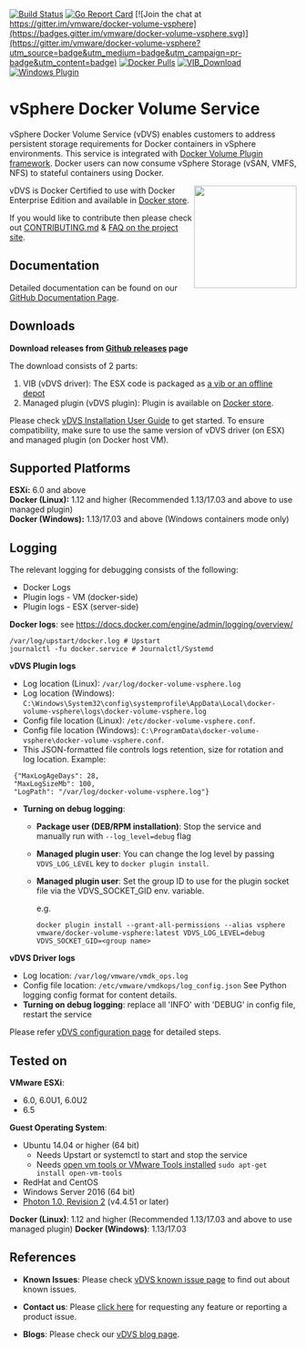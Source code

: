 [![Build Status](https://ci.vmware.run/api/badges/vmware/docker-volume-vsphere/status.svg)](https://ci.vmware.run/vmware/docker-volume-vsphere)
[![Go Report Card](https://goreportcard.com/badge/github.com/vmware/docker-volume-vsphere)](https://goreportcard.com/report/github.com/vmware/docker-volume-vsphere)
[![Join the chat at https://gitter.im/vmware/docker-volume-vsphere](https://badges.gitter.im/vmware/docker-volume-vsphere.svg)](https://gitter.im/vmware/docker-volume-vsphere?utm_source=badge&utm_medium=badge&utm_campaign=pr-badge&utm_content=badge)
[![Docker Pulls](https://img.shields.io/badge/docker-pull-blue.svg)](https://store.docker.com/plugins/vsphere-docker-volume-service?tab=description)
[![VIB_Download](https://api.bintray.com/packages/vmware/vDVS/VIB/images/download.svg)](https://bintray.com/vmware/vDVS/VIB/_latestVersion)
[![Windows Plugin](https://img.shields.io/badge/Windows%20Plugin-latest-blue.svg)](https://bintray.com/vmware/vDVS/vDVS_Windows/_latestVersion)

# vSphere Docker Volume Service

vSphere Docker Volume Service (vDVS) enables customers to address persistent storage requirements for Docker containers in vSphere environments. This service is integrated with [Docker Volume Plugin framework](https://docs.docker.com/engine/extend/). Docker users can now consume vSphere Storage (vSAN, VMFS, NFS) to stateful containers using Docker.

[<img src="https://github.com/vmware/docker-volume-vsphere/blob/master/docs/misc/Docker%20Certified.png" width="180" align="right">](https://store.docker.com/plugins/vsphere-docker-volume-service?tab=description)vDVS is Docker Certified to use with Docker Enterprise Edition and available in [Docker store](https://store.docker.com/plugins/e15dc9d5-e20e-4fb8-8876-9615e6e6e852?tab=description).

If you would like to contribute then please check out 
[CONTRIBUTING.md](https://github.com/vmware/docker-volume-vsphere/blob/master/CONTRIBUTING.md)
& [FAQ on the project site](http://vmware.github.io/docker-volume-vsphere/documentation/faq.html).

## Documentation

Detailed documentation can be found on our [GitHub Documentation Page](http://vmware.github.io/docker-volume-vsphere/documentation/).

## Downloads

**Download releases from [Github releases](https://github.com/vmware/docker-volume-vsphere/releases) page**

The download consists of 2 parts:

1. VIB (vDVS driver): The ESX code is packaged as [a vib or an offline depot](http://pubs.vmware.com/vsphere-60/index.jsp#com.vmware.vsphere.install.doc/GUID-29491174-238E-4708-A78F-8FE95156D6A3.html#GUID-29491174-238E-4708-A78F-8FE95156D6A3)
2. Managed plugin (vDVS plugin): Plugin is available on [Docker store](https://store.docker.com/plugins/e15dc9d5-e20e-4fb8-8876-9615e6e6e852?tab=description).

Please check [vDVS Installation User Guide](http://vmware.github.io/docker-volume-vsphere/documentation/install.html) to get started. To ensure compatibility, make sure to use the same version of vDVS driver (on ESX) and managed plugin (on Docker host VM).

## Supported Platforms

**ESXi:** 6.0 and above<br />
**Docker (Linux):** 1.12 and higher (Recommended 1.13/17.03 and above to use managed plugin)<br />
**Docker (Windows):** 1.13/17.03 and above (Windows containers mode only)

## Logging
The relevant logging for debugging consists of the following:
* Docker Logs
* Plugin logs - VM (docker-side)
* Plugin logs - ESX (server-side)

**Docker logs**: see https://docs.docker.com/engine/admin/logging/overview/
```
/var/log/upstart/docker.log # Upstart
journalctl -fu docker.service # Journalctl/Systemd
```

**vDVS Plugin logs**

* Log location (Linux): `/var/log/docker-volume-vsphere.log`
* Log location (Windows): `C:\Windows\System32\config\systemprofile\AppData\Local\docker-volume-vsphere\logs\docker-volume-vsphere.log`
* Config file location (Linux): `/etc/docker-volume-vsphere.conf`.
* Config file location (Windows): `C:\ProgramData\docker-volume-vsphere\docker-volume-vsphere.conf`.
* This JSON-formatted file controls logs retention, size for rotation
 and log location. Example:
```
 {"MaxLogAgeDays": 28,
 "MaxLogSizeMb": 100,
 "LogPath": "/var/log/docker-volume-vsphere.log"}
```
* **Turning on debug logging**:

   - **Package user (DEB/RPM installation)**: Stop the service and manually run with `--log_level=debug` flag

   - **Managed plugin user**: You can change the log level by passing `VDVS_LOG_LEVEL` key to `docker plugin install`.

   - **Managed plugin user**: Set the group ID to use for the plugin socket file via the VDVS_SOCKET_GID env. variable.

      e.g.
      ```
      docker plugin install --grant-all-permissions --alias vsphere vmware/docker-volume-vsphere:latest VDVS_LOG_LEVEL=debug VDVS_SOCKET_GID=<group name>
      ```

**vDVS Driver logs**

* Log location: `/var/log/vmware/vmdk_ops.log`
* Config file location: `/etc/vmware/vmdkops/log_config.json`  See Python
logging config format for content details.
* **Turning on debug logging**: replace all 'INFO' with 'DEBUG' in config file, restart the service

Please refer [vDVS configuration page](http://vmware.github.io/docker-volume-vsphere/documentation/configuration.html) for detailed steps.

## Tested on

**VMware ESXi**:
- 6.0, 6.0U1, 6.0U2
- 6.5

**Guest Operating System**:
- Ubuntu 14.04 or higher (64 bit)
   - Needs Upstart or systemctl to start and stop the service
   - Needs [open vm tools or VMware Tools installed](https://kb.vmware.com/selfservice/microsites/search.do?language=en_US&cmd=displayKC&externalId=340) ```sudo apt-get install open-vm-tools```
- RedHat and CentOS
- Windows Server 2016 (64 bit)
- [Photon 1.0, Revision 2](https://github.com/vmware/photon/wiki/Downloading-Photon-OS#photon-os-10-revision-2-binaries) (v4.4.51 or later)

**Docker (Linux)**: 1.12 and higher (Recommended 1.13/17.03 and above to use managed plugin)
**Docker (Windows)**: 1.13/17.03

## References

* **Known Issues**: Please check [vDVS known issue page](http://vmware.github.io/docker-volume-vsphere/documentation/known-issues.html) to find out about known issues.

* **Contact us**: Please [click here](http://vmware.github.io/docker-volume-vsphere/documentation/contactus.html) for requesting any feature or reporting a product issue.

 * **Blogs**: Please check our [vDVS blog page](http://vmware.github.io/docker-volume-vsphere/documentation/blogs.html).
